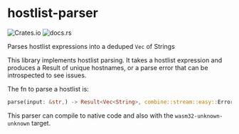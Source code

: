 # hostlist-parser

![Crates.io](https://img.shields.io/crates/v/hostlist-parser) ![docs.rs](https://docs.rs/hostlist-parser/badge.svg?version=0.1.4)

Parses hostlist expressions into a deduped `Vec` of Strings

This library implements hostlist parsing. It takes a hostlist expression and produces a Result of unique hostnames, or a parse error that can be introspected to see issues.

The fn to parse a hostlist is:

```rust
parse(input: &str,) -> Result<Vec<String>, combine::stream::easy::Errors<char, &str, usize>>
```

This parser can compile to native code and also with the `wasm32-unknown-unknown` target.
